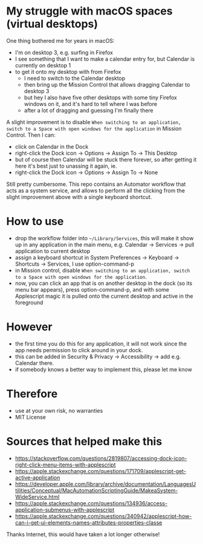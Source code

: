 # My struggle with macOS spaces (virtual desktops)

One thing bothered me for years in macOS:

 * I'm on desktop 3, e.g. surfing in Firefox
 * I see something that I want to make a calendar entry for, but Calendar is currently on desktop 1
 * to get it onto my desktop with from Firefox
   * I need to switch to the Calendar desktop
   * then bring up the Mission Control that allows dragging Calendar to desktop 3
   * but hey I also have five other desktops with some tiny Firefox windows on it, and it's hard to tell where I was before 
   * after a lot of dragging and guessing I'm finally there

A slight improvement is to disable `When switching to an application, switch to a Space with open windows for the application` in Mission Control. Then I can:

 * click on Calendar in the Dock
 * right-click the Dock icon -> Options -> Assign To -> This Desktop
 * but of course then Calendar will be stuck there forever, so after getting it here it's best just to unassing it again, ie.
 * right-click the Dock icon -> Options -> Assign To -> None

Still pretty cumbersome. This repo contains an Automator workflow that acts as a system service, and allows to perform all the clicking from the slight improvement above with a single keyboard shortcut.

# How to use

 * drop the workflow folder into `~/Library/Services`, this will make it show up in any application in the main menu, e.g. Calendar -> Services -> pull application to current desktop
 * assign a keyboard shortcut in System Preferences -> Keyboard -> Shortcuts -> Services, I use option-command-p
 * in Mission control, disable `When switching to an application, switch to a Space with open windows for the application`.
 * now, you can click an app that is on another desktop in the dock (so its menu bar appears), press option-command-p, and with some Applescript magic it is pulled onto the current desktop and active in the foreground 

# However

 * the first time you do this for any application, it will not work since the app needs permission to click around in your dock.
 * this can be added in Security & Privacy -> Accessibility -> add e.g. Calendar there.
 * if somebody knows a better way to implement this, please let me know 

# Therefore

 * use at your own risk, no warranties
 * MIT License

# Sources that helped make this

 * https://stackoverflow.com/questions/2819807/accessing-dock-icon-right-click-menu-items-with-applescript
 * https://apple.stackexchange.com/questions/171709/applescript-get-active-application
 * https://developer.apple.com/library/archive/documentation/LanguagesUtilities/Conceptual/MacAutomationScriptingGuide/MakeaSystem-WideService.html
 * https://apple.stackexchange.com/questions/134936/access-application-submenus-with-applescript
 * https://apple.stackexchange.com/questions/340942/applescript-how-can-i-get-ui-elements-names-attributes-properties-classe

Thanks Internet, this would have taken a lot longer otherwise!
